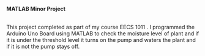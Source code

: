 <b>MATLAB Minor Project</b>

<br>This project completed as part of my course EECS 1011 . I programmed the Arduino Uno Board using MATLAB to check the moisture level of plant and if it is under the threshold level it turns on the pump and waters the plant and if it is not the pump stays off.
